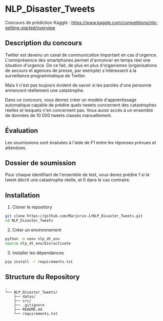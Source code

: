# NLP_Disaster_Tweets

Concours de prédiction Kaggle : https://www.kaggle.com/competitions/nlp-getting-started/overview


## Description du concours

Twitter est devenu un canal de communication important en cas d'urgence.
L'omniprésence des smartphones permet d'annoncer en temps réel une situation d'urgence. De ce fait, de plus en plus d'organismes (organisations de secours et agences de presse, par exemple) s'intéressent à la surveillance programmatique de Twitter.

Mais il n'est pas toujours évident de savoir si les paroles d'une personne annoncent réellement une catastrophe. 

Dans ce concours, vous devrez créer un modèle d'apprentissage automatique capable de prédire quels tweets concernent des catastrophes réelles et lesquels n'en concernent pas. 
Vous aurez accès à un ensemble de données de 10 000 tweets classés manuellement. 


## Évaluation

Les soumissions sont évaluées à l'aide de F1 entre les réponses prévues et attendues.


## Dossier de soumission

Pour chaque identifiant de l'ensemble de test, vous devez prédire 1 si le tweet décrit une catastrophe réelle, et 0 dans le cas contraire.


## Installation

1. Cloner le repository

```bash
git clone https://github.com/Marjorie-J/NLP_Disaster_Tweets.git
cd NLP_Disaster_Tweets
```

2. Créer un environnement

```bash
python -m venv nlp_dt_env
source nlp_dt_env/bin/activate
```

3. Installer les dépendances

```bash
pip install -r requirements.txt
```


## Structure du Repository

```
.
└── NLP_Disaster_Tweets/
    ├── datas/
    ├── src/
    ├── .gitignore
    ├── README.md
    └── requirements.txt